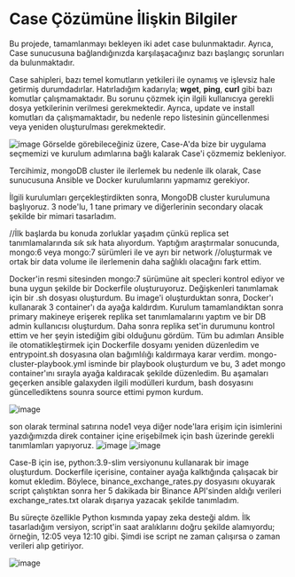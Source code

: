 # Case Çözümüne İlişkin Bilgiler

Bu projede, tamamlanmayı bekleyen iki adet case bulunmaktadır. Ayrıca, Case sunucusuna bağlandığınızda karşılaşacağınız bazı başlangıç sorunları da bulunmaktadır.

Case sahipleri, bazı temel komutların yetkileri ile oynamış ve işlevsiz hale getirmiş durumdadırlar. Hatırladığım kadarıyla; **wget**, **ping**, **curl** gibi bazı komutlar çalışmamaktadır. Bu sorunu çözmek için ilgili kullanıcıya gerekli dosya yetkilerinin verilmesi gerekmektedir. Ayrıca, update ve install komutları da çalışmamaktadır, bu nedenle repo listesinin güncellenmesi veya yeniden oluşturulması gerekmektedir.

![image](https://github.com/oihtiyar/case-i-need-to-solve/assets/50960588/b76d5464-0e2c-4ff6-803a-3210a296154e)
Görselde görebileceğiniz üzere, Case-A'da bize bir uygulama seçmemizi ve kurulum adımlarına bağlı kalarak Case'i çözmemiz bekleniyor.

Tercihimiz, mongoDB cluster ile ilerlemek bu nedenle ilk olarak, Case sunucusuna Ansible ve Docker kurulumlarını yapmamız gerekiyor.


İlgili kurulumları gerçekleştirdikten sonra, MongoDB cluster kurulumuna başlıyoruz. 3 node'lu, 1 tane primary ve diğerlerinin secondary olacak şekilde bir mimari tasarladım. 

//İlk başlarda bu konuda zorluklar yaşadım çünkü replica set tanımlamalarında sık sık hata alıyordum. Yaptığım araştırmalar sonucunda, mongo:6 veya mongo:7 sürümleri ile ve ayrı bir network //oluşturmak ve ortak bir data volume ile ilerlemenin daha sağlıklı olacağını fark ettim. 

Docker'in resmi sitesinden mongo:7 sürümüne ait specleri kontrol ediyor ve buna uygun şekilde bir Dockerfile oluşturuyoruz. Değişkenleri tanımlamak için bir .sh dosyası oluşturdum. Bu image'i oluşturduktan sonra, Docker'ı kullanarak 3 container'ı da ayağa kaldırdım. Kurulum tamamlandıktan sonra primary makineye erişerek replika set tanımlamalarını yaptım ve bir DB admin kullanıcısı oluşturdum. Daha sonra replika set'in durumunu kontrol ettim ve her şeyin istediğim gibi olduğunu gördüm. Tüm bu adımları Ansible ile otomatikleştirmek için Dockerfile dosyamı yeniden düzenledim ve entrypoint.sh dosyasına olan bağımlılığı kaldırmaya karar verdim. mongo-cluster-playbook.yml isminde bir playbook oluşturdum ve bu, 3 adet mongo container'ını sırayla ayağa kaldıracak şekilde düzenledim. Bu aşamaları geçerken ansible galaxyden ilgili modülleri kurdum, bash dosyasını güncellediktens sounra source ettimi pymon kurdum.

![image](https://github.com/oihtiyar/case-i-need-to-solve/assets/50960588/4ebb17bf-9c71-418e-828d-5fd1ea63bcc4)


son olarak terminal satırına node1 veya diğer node'lara erişim için isimlerini yazdığımızda direk container içine erişebilmek için bash üzerinde gerekli tanımlamları yapıyoruz.
![image](https://github.com/oihtiyar/case-i-need-to-solve/assets/50960588/5688c130-0a34-4c7c-99b0-8cba439b1068)
![image](https://github.com/oihtiyar/case-i-need-to-solve/assets/50960588/3a47c806-0288-404c-aeb0-46909f7b64f8)



Case-B için ise, python:3.9-slim versiyonunu kullanarak bir image oluşturdum. Dockerfile içerisine, container ayağa kalktığında çalışacak bir komut ekledim. Böylece, binance_exchange_rates.py dosyasını okuyarak script çalıştıktan sonra her 5 dakikada bir Binance API'sinden aldığı verileri exchange_rates.txt olarak dışarıya yazacak şekilde tanımladım.

Bu süreçte özellikle Python kısmında yapay zeka desteği aldım. İlk tasarladığım versiyon, script'in saat aralıklarını doğru şekilde alamıyordu; örneğin, 12:05 veya 12:10 gibi. Şimdi ise script ne zaman çalışırsa o zaman verileri alıp getiriyor.


![image](https://github.com/oihtiyar/case-i-need-to-solve/assets/50960588/2b3d2ebf-5bdc-44e5-ae52-b5b7a68f6247)
